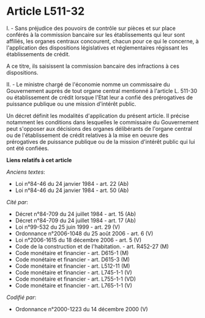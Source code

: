 # Article L511-32

I. - Sans préjudice des pouvoirs de contrôle sur pièces et sur place conférés à la commission bancaire sur les établissements
qui leur sont affiliés, les organes centraux concourent, chacun pour ce qui le concerne, à l'application des dispositions
législatives et réglementaires régissant les établissements de crédit.

A ce titre, ils saisissent la commission bancaire des infractions à ces dispositions.

II. - Le ministre chargé de l'économie nomme un commissaire du Gouvernement auprès de tout organe central mentionné à
l'article L. 511-30 ou établissement de crédit lorsque l'Etat leur a confié des prérogatives de puissance publique ou une
mission d'intérêt public.

Un décret définit les modalités d'application du présent article. Il précise notamment les conditions dans lesquelles le
commissaire du Gouvernement peut s'opposer aux décisions des organes délibérants de l'organe central ou de l'établissement de
crédit relatives à la mise en oeuvre des prérogatives de puissance publique ou de la mission d'intérêt public qui lui ont été
confiées.

**Liens relatifs à cet article**

_Anciens textes_:

  - Loi n°84-46 du 24 janvier 1984 - art. 22 (Ab)
  - Loi n°84-46 du 24 janvier 1984 - art. 50 (Ab)

_Cité par_:

  - Décret n°84-709 du 24 juillet 1984 - art. 15 (Ab)
  - Décret n°84-709 du 24 juillet 1984 - art. 17 (Ab)
  - Loi n°99-532 du 25 juin 1999 - art. 29 (V)
  - Ordonnance n°2006-1048 du 25 août 2006 - art. 6 (V)
  - Loi n°2006-1615 du 18 décembre 2006 - art. 5 (V)
  - Code de la construction et de l'habitation. - art. R452-27 (M)
  - Code monétaire et financier - art. D615-1 (M)
  - Code monétaire et financier - art. D615-3 (M)
  - Code monétaire et financier - art. L512-11 (M)
  - Code monétaire et financier - art. L745-1-1 (V)
  - Code monétaire et financier - art. L755-1-1 (VD)
  - Code monétaire et financier - art. L765-1-1 (V)

_Codifié par_:

  - Ordonnance n°2000-1223 du 14 décembre 2000 (V)
